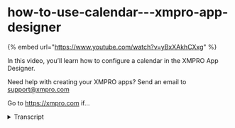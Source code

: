 # how-to-use-calendar---xmpro-app-designer
{% embed url="https://www.youtube.com/watch?v=yBxXAkhCXxg" %}



In this video, you’ll learn how to configure a calendar in the XMPRO App Designer.

Need help with creating your XMPRO apps? Send an email to support@xmpro.com

Go to https://xmpro.com if...
<details>
<summary>Transcript</summary>In this video, you’ll learn how to configure a calendar in the XMPRO App Designer.

Need help with creating your XMPRO apps? Send an email to support@xmpro.com

Go to https://xmpro.com if...
welcome to another training video from

exam pro

today we'll be looking at calendar and

how to use it in app designer

the calendar control can be found under

the basic category or we can search it

from the search text box

now we can check it to the box that we

want to display

and we save it as this it shows you the

default layout

of the control

the calendar control have three buttons

on the top

arrow buttons on the left and right for

you to navigate between different ones

and a similar button in the middle

so when you click on it we change the

field from month

to year year to decade

decade to century

and also we can zoom back in by clicking

any

button underneath

now i will show you the configuration of

the calendar control

under appearance you will see the

visible option that would be the same as

the other

app designer controls the show today's

button when you check on it

it will add a button on the calendar

control

when the users select that button

it would directly select today's day

you can also change the default zoom

level to be displayed in the launcher as

well as the minimum zoom out level and

the maximum zoom in level

so now we can change the zoom level to

year

we normally send our level to that k

and the maximum change level to you

we can also specify two tips for this

control so when the user whoever depends

on the control we display the test is

specified here

now you see the calendar control no

longer dislike the days of the month

but it will display the month of the

year and when you click on the zoom out

button

you're no longer getting to the central

level and when you try to zoom in you no

longer go into the multiplier

and now if you want the user only able

to specify to select the date range

specified date range

we can specify under the behavior so we

can specify the minimum and the maximum

day

so we can select the first of september

up till to 30th of october

we can also change the date

change the first day of the week

from sunday to any day of the week

and change it to monday if you don't

want

the user to be able to select the date

and navigate

between different months we can change

the

option to true for disabled if you just

one

don't want the user select any date from

the calendar we can

change the bit only option to true

in here we can also specify

the selected value it can be either a

static value

or find it into a variables

and now we change the maximum level back

to months

launch it you will see the user can no

longer select any date outside

september and october and when we zoom

into

september you will see the first day of

september has been selected

also when we want to disable any

individual dates

we can go into the properties again

we can specify

the dates we want to disable

and we can also change the merge of the

disabled dates to dynamic data source if

we

want to the dates coming from the data

source

and now we'll see 14 of september has

been disabled

and this is how we configure the content

control

thank you for watching

you
</details>